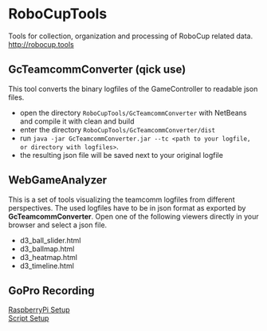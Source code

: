 # RoboCupTools
Tools for collection, organization and processing of RoboCup related data.
http://robocup.tools


## GcTeamcommConverter (qick use)
This tool converts the binary logfiles of the GameController to readable json files.
* open the directory `RoboCupTools/GcTeamcommConverter` with NetBeans and compile it with clean and build
* enter the directory `RoboCupTools/GcTeamcommConverter/dist`
* run `java -jar GcTeamcommConverter.jar --tc <path to your logfile, or directory with logfiles>`.
* the resulting json file will be saved next to your original logfile

## WebGameAnalyzer
This is a set of tools visualizing the teamcomm logfiles from different perspectives.
The used logfiles have to be in json format as exported by **GcTeamcommConverter**. 
Open one of the following viewers directly in your browser and select a json file.

* d3_ball_slider.html
* d3_ballmap.html
* d3_heatmap.html
* d3_timeline.html

## GoPro Recording
[RaspberryPi Setup](GoPro/Raspi-Setup)  
[Script Setup](GoPro/README)
